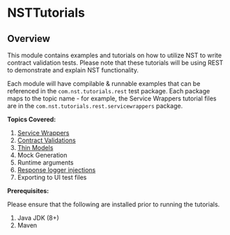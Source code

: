 # NSTTutorials

## Overview

This module contains examples and tutorials on how to utilize NST to write contract validation tests. Please note that these tutorials
will be using REST to demonstrate and explain NST functionality.

Each module will have compilable & runnable examples that can be referenced in the `com.nst.tutorials.rest` test package. 
Each package maps to the topic name - for example, the Service Wrappers tutorial files are in the 
`com.nst.tutorials.rest.servicewrappers` package.

**Topics Covered:**

1. [Service Wrappers](src/test/java/com/nst/tutorials/rest/servicewrappers)
2. [Contract Validations](src/test/java/com/nst/tutorials/rest/contractvalidations)
3. [Thin Models](src/test/java/com/nst/tutorials/rest/thinmodels)
4. Mock Generation
5. Runtime arguments
6. [Response logger injections](src/test/java/com/nst/tutorials/rest/responseloggerinjections)
7. Exporting to UI test files

**Prerequisites:**

Please ensure that the following are installed prior to running the tutorials.
1. Java JDK (8+)
2. Maven
